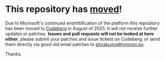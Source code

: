 # This repository has [moved](https://shirakumo.org/projects/kanji-tree)!
Due to Microsoft's continued enshittification of the platform this repository has been moved to [Codeberg](https://shirakumo.org/projects/kanji-tree) in August of 2025. It will not receive further updates or patches. **Issues and pull requests will not be looked at here either**, please submit your patches and issue tickets on Codeberg, or send them directly via good old email patches to [shirakumo@tymoon.eu](mailto:shirakumo@tymoon.eu).

Thanks.